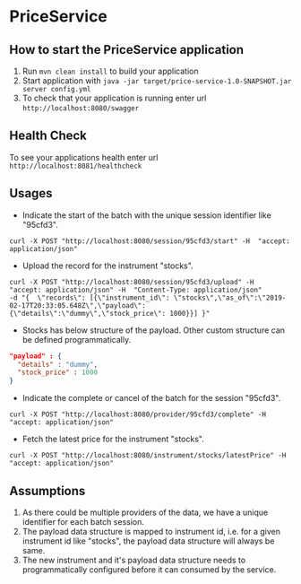 # PriceService

How to start the PriceService application
---

1. Run `mvn clean install` to build your application
1. Start application with `java -jar target/price-service-1.0-SNAPSHOT.jar server config.yml`
1. To check that your application is running enter url `http://localhost:8080/swagger`

Health Check
---

To see your applications health enter url `http://localhost:8081/healthcheck`

Usages
---

* Indicate the start of the batch with the unique session identifier like "95cfd3".
```
curl -X POST "http://localhost:8080/session/95cfd3/start" -H  "accept: application/json"
```
* Upload the record for the instrument "stocks".
```
curl -X POST "http://localhost:8080/session/95cfd3/upload" -H  "accept: application/json" -H  "Content-Type: application/json" 
-d "{  \"records\": [{\"instrument_id\": \"stocks\",\"as_of\":\"2019-02-17T20:33:05.648Z\",\"payload\": {\"details\":\"dummy\",\"stock_price\": 1000}}] }"
```
* Stocks has below structure of the payload. Other custom structure can be defined programmatically.
```json
"payload" : {
  "details" : "dummy",
  "stock_price" : 1000
}
```
* Indicate the complete or cancel of the batch for the session "95cfd3".
```
curl -X POST "http://localhost:8080/provider/95cfd3/complete" -H  "accept: application/json"
```
* Fetch the latest price for the instrument "stocks".
```
curl -X POST "http://localhost:8080/instrument/stocks/latestPrice" -H  "accept: application/json"
```

Assumptions
---
1. As there could be multiple providers of the data, we have a unique identifier for each batch session.
2. The payload data structure is mapped to instrument id, i.e. for a given instrument id like "stocks", the payload data structure will always be same.
3. The new instrument and it's payload data structure needs to programmatically configured before it can consumed by the service.